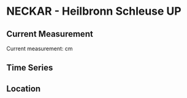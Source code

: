 # NECKAR - Heilbronn Schleuse UP

## Current Measurement

Current measurement: <Value topic="rivers/pegel-online/NECKAR/Heilbronn Schleuse UP/measurementValue"/> cm

## Time Series

<TimeSeries topic="rivers/pegel-online/NECKAR/Heilbronn Schleuse UP/measurementValue" period="week" />

## Location

<WorldMap>
  <Marker lat="None" lon="None" labelTopic="rivers/pegel-online/NECKAR/Heilbronn Schleuse UP" />
</WorldMap>

